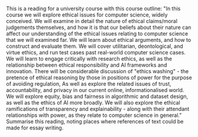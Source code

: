 <!-- SPDX-License-Identifier: zlib-acknowledgement -->
This is a reading for a university course with this course outline:
"In this course we will explore ethical issues for computer science, widely conceived. We will examine in detail the nature of ethical claims/moral judgements themselves, and how it is that our beliefs about their nature can affect our understanding of the ethical issues relating to computer science that we will examined far. We will learn about ethical arguments, and how to construct and evaluate them. We will cover utilitarian, deontological, and virtue ethics, and run test cases past real-world computer science cases. We will learn to engage critically with research ethics, as well as the relationship between ethical responsibility and AI frameworks and innovation. There will be considerable discussion of "ethics washing" - the pretence of ethical reasoning by those in positions of power for the purpose of avoiding regulation, As well as explore the related issues of trust, accountability, and privacy in our current online, informationalised world. We will explore equity, bias and fairness in algorithmic and dataset design, as well as the ethics of AI more broadly. We will also explore the ethical ramifications of transparency and explainability - along with their attendant relationships with power, as they relate to computer science in general."
Summarise this reading, noting places where references of text could be made for essay writing.
